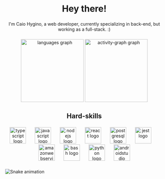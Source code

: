 <h1 align="center">Hey there!</h1>

###

<p align="center">I'm Caio Hygino, a web developer, currently specializing in back-end, but working as a full-stack. :)</p>

###

<div align="center">
  <img src="https://github-readme-stats.vercel.app/api/top-langs?username=caiohperlin&locale=en&hide_title=false&layout=compact&card_width=320&langs_count=5&theme=material-palenight&hide_border=true&order=2" height="200" alt="languages graph"  />
  <img src="https://github-readme-activity-graph.vercel.app/graph?username=caiohperlin&radius=16&theme=material-palenight&area=true&order=5&custom_title=Contribution%20Graph&hide_border=true&hide_title=true" height="200" alt="activity-graph graph"  />
</div>

###

<h2 align="center">Hard-skills</h2>

###

<div align="center">
  <img src="https://skillicons.dev/icons?i=ts" height="52" alt="typescript logo"  />
  <img width="20" />
  <img src="https://skillicons.dev/icons?i=js" height="52" alt="javascript logo"  />
  <img width="20" />
  <img src="https://skillicons.dev/icons?i=nodejs" height="52" alt="nodejs logo"  />
  <img width="20" />
  <img src="https://skillicons.dev/icons?i=react" height="52" alt="react logo"  />
  <img width="20" />
  <img src="https://skillicons.dev/icons?i=postgres" height="52" alt="postgresql logo"  />
  <img width="20" />
  <img src="https://skillicons.dev/icons?i=jest" height="52" alt="jest logo"  />
  <img width="20" />
  <img src="https://skillicons.dev/icons?i=aws" height="52" alt="amazonwebservices logo"  />
  <img width="20" />
  <img src="https://skillicons.dev/icons?i=bash" height="52" alt="bash logo"  />
  <img width="20" />
  <img src="https://skillicons.dev/icons?i=py" height="52" alt="python logo"  />
  <img width="20" />
  <img src="https://skillicons.dev/icons?i=androidstudio" height="52" alt="androidstudio logo"  />
</div>

###

<img src="https://raw.githubusercontent.com/caiohperlin/caiohperlin/output/snake.svg" alt="Snake animation" />

###
